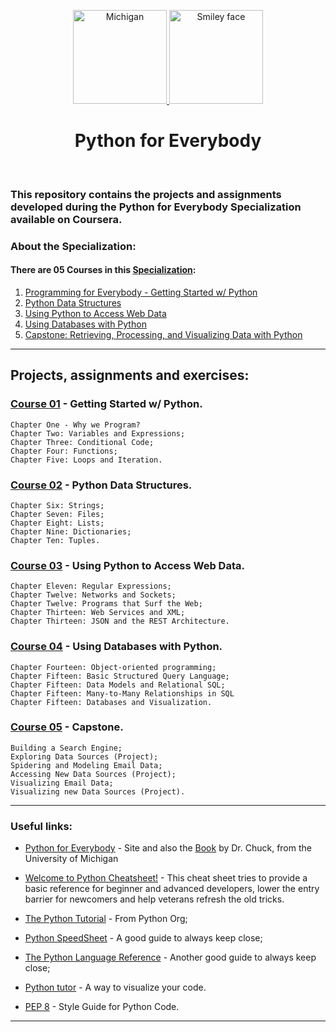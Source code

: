 <p align="center">
  <a href="https://github.com/marcoshsq/Google_IT_Automation_with_Python_Projects">
    <img src="https://thecombx.files.wordpress.com/2020/02/unnamed.jpg" alt="Michigan" height="150" width="150">
    <img src="https://upload.wikimedia.org/wikipedia/commons/thumb/0/0a/Python.svg/2048px-Python.svg.png" alt="Smiley face" height="150" width="150">
  </a>
</p>
  <h1 align="center">Python for Everybody</h1>
</div>
<br>
 
### This repository contains the projects and assignments developed during the Python for Everybody Specialization available on Coursera.

### About the Specialization:

#### There are 05 Courses in this [Specialization](https://www.coursera.org/specializations/python):

01. [Programming for Everybody - Getting Started w/ Python](https://www.coursera.org/learn/python?specialization=python)
02. [Python Data Structures](https://www.coursera.org/learn/python-data?specialization=python)
03. [Using Python to Access Web Data](https://www.coursera.org/learn/python-network-data?specialization=python)
04. [Using Databases with Python](https://www.coursera.org/learn/python-databases?specialization=python)
05. [Capstone: Retrieving, Processing, and Visualizing Data with Python](https://www.coursera.org/learn/python-data-visualization?specialization=python)

---

## Projects, assignments and exercises:

### [Course 01](https://github.com/marcoshsq/Python_for_Everybody/tree/main/Course%2001%20-%20Getting%20Started%20with%20Python) - Getting Started w/ Python.

    Chapter One - Why we Program?
    Chapter Two: Variables and Expressions;
    Chapter Three: Conditional Code;
    Chapter Four: Functions;
    Chapter Five: Loops and Iteration.

### [Course 02](https://github.com/marcoshsq/Python_for_Everybody/tree/main/Course%2002%20-%20Python%20Data%20Structures) - Python Data Structures.

    Chapter Six: Strings;
    Chapter Seven: Files;
    Chapter Eight: Lists;
    Chapter Nine: Dictionaries;
    Chapter Ten: Tuples.

### [Course 03](https://github.com/marcoshsq/Python_for_Everybody/tree/main/Course%2003%20-%20Using%20Python%20to%20Access%20Web%20Data) - Using Python to Access Web Data.

    Chapter Eleven: Regular Expressions;
    Chapter Twelve: Networks and Sockets;
    Chapter Twelve: Programs that Surf the Web;
    Chapter Thirteen: Web Services and XML;
    Chapter Thirteen: JSON and the REST Architecture.

### [Course 04](https://github.com/marcoshsq/Python_for_Everybody/tree/main/Course%2004%20-%20Using%20Databases%20with%20Python) - Using Databases with Python.

    Chapter Fourteen: Object-oriented programming;
    Chapter Fifteen: Basic Structured Query Language;
    Chapter Fifteen: Data Models and Relational SQL;
    Chapter Fifteen: Many-to-Many Relationships in SQL
    Chapter Fifteen: Databases and Visualization.

### [Course 05](https://github.com/marcoshsq/Python_for_Everybody/tree/main/Course%2005%20-%20Capstone%20Retrieving%2C%20Processing%2C%20and%20Visualizing%20Data%20with%20Python) - Capstone.

    Building a Search Engine;
    Exploring Data Sources (Project);
    Spidering and Modeling Email Data;
    Accessing New Data Sources (Project);
    Visualizing Email Data;
    Visualizing new Data Sources (Project).

---

### Useful links:

- [Python for Everybody](https://www.py4e.com/) - Site and also the [Book](http://do1.dr-chuck.com/pythonlearn/EN_us/pythonlearn.pdf) by Dr. Chuck, from the University of Michigan

- [Welcome to Python Cheatsheet!](https://www.pythoncheatsheet.org/) - This cheat sheet tries to provide a basic reference for beginner and advanced developers, lower the entry barrier for newcomers and help veterans refresh the old tricks.

- [The Python Tutorial](https://docs.python.org/3/tutorial/index.html) - From Python Org;

- [Python SpeedSheet](https://speedsheet.io/s/python?select=gcez) - A good guide to always keep close;

- [The Python Language Reference](https://docs.python.org/3/reference/index.html) - Another good guide to always keep close;

- [Python tutor](https://pythontutor.com/visualize.html#mode=edit) - A way to visualize your code.

- [PEP 8](https://peps.python.org/pep-0008/) - Style Guide for Python Code.

---

